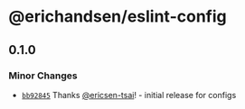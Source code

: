 # @erichandsen/eslint-config

## 0.1.0

### Minor Changes

- [`bb92845`](https://github.com/ericsen-tsai/site/commit/bb9284571dc8a49a0191b27c30b72d064d8c3cf5) Thanks [@ericsen-tsai](https://github.com/ericsen-tsai)! - initial release for configs
